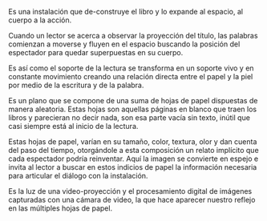 Es una instalación que de-construye el libro y lo expande al espacio, al cuerpo a la acción.

Cuando un lector se acerca a observar la proyección del título, las palabras comienzan a moverse y fluyen en el espacio buscando la posición del espectador para quedar superpuestas en su cuerpo. 

Es así como el soporte de la lectura se transforma en un soporte vivo y en constante movimiento creando una relación directa entre el papel y la piel por medio de la escritura y de la palabra.

Es un plano que se compone de una suma de hojas de papel dispuestas de manera aleatoria. Estas hojas son aquellas páginas en blanco que traen los libros y parecieran no decir nada, son esa parte vacía sin texto, inútil que casi siempre está al inicio de la lectura.

Estas hojas de papel, varían en su tamaño, color, textura, olor y dan cuenta del paso del tiempo, otorgándole a esta composición un relato implícito que cada espectador podría reinventar. Aquí la imagen se convierte en espejo e invita al lector a buscar en estos indicios de papel la información necesaria para articular el diálogo con la instalación. 

Es la luz de una video-proyección y el procesamiento digital de imágenes capturadas con una cámara de video, la que hace aparecer nuestro reflejo en las múltiples hojas de papel.


